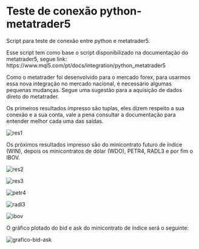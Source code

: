 # Teste de conexão python-metatrader5
<p>
 Script para teste de conexão entre python e metatrader5. 
</p>

<p>
Esse script tem como base o script disponibilizado na documentação do metatrader5, segue link:
https://www.mql5.com/pt/docs/integration/python_metatrader5
</p>
<p>
Como o metatrader foi desenvolvido para o mercado forex, para usarmos essa nova integração no mercado nacional, é necessário algumas pequenas mudanças. Segue uma sugestão para a aquisição de dados direto do metatrader.
</p>
<p>
Os primeiros resultados impresso são tuplas, eles dizem respeito a sua conexão e a sua conta, vale a pena consultar a documentação para
entender melhor cada uma das saídas.

![res1](https://user-images.githubusercontent.com/24875841/73802756-5e8da480-479d-11ea-849b-1945a5e75ecb.PNG)
</p>
<p>
Os próximos resultados impresso são do minicontrato futuro de índice (WIN), depois os minicontratos de dólar (WDO), PETR4, RADL3 e por fim o IBOV.

![res2](https://user-images.githubusercontent.com/24875841/73803140-a3fea180-479e-11ea-81f1-36ff2b46ea8f.PNG)

![res3](https://user-images.githubusercontent.com/24875841/73803550-da88ec00-479f-11ea-808a-7c8948b47a97.PNG)

![petr4](https://user-images.githubusercontent.com/24875841/73803605-1623b600-47a0-11ea-8830-ddc33c88db98.PNG)

![radl3](https://user-images.githubusercontent.com/24875841/73803628-263b9580-47a0-11ea-9708-dd6f6a291e5a.PNG)

![ibov](https://user-images.githubusercontent.com/24875841/73803649-33f11b00-47a0-11ea-93d2-42e5afd9a13e.PNG)
</p>
<p>
O gráfico plotado do bid e ask do minicontrato de índice será o seguinte:

![grafico-bid-ask](https://user-images.githubusercontent.com/24875841/73803793-977b4880-47a0-11ea-8cb4-b69b7a15279a.PNG)
</p>
